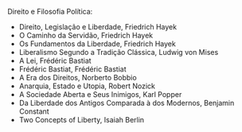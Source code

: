 Direito e Filosofia Política:
- Direito, Legislação e Liberdade, Friedrich Hayek
- O Caminho da Servidão, Friedrich Hayek
- Os Fundamentos da Liberdade, Friedrich Hayek
- Liberalismo Segundo a Tradição Clássica, Ludwig von Mises
- A Lei, Frédéric Bastiat
- Frédéric Bastiat, Frédéric Bastiat
- A Era dos Direitos, Norberto Bobbio
- Anarquia, Estado  e Utopia, Robert Nozick
- A Sociedade Aberta e Seus Inimigos, Karl Popper
- Da Liberdade dos Antigos Comparada à dos Modernos, Benjamin Constant
- Two Concepts of Liberty, Isaiah Berlin
